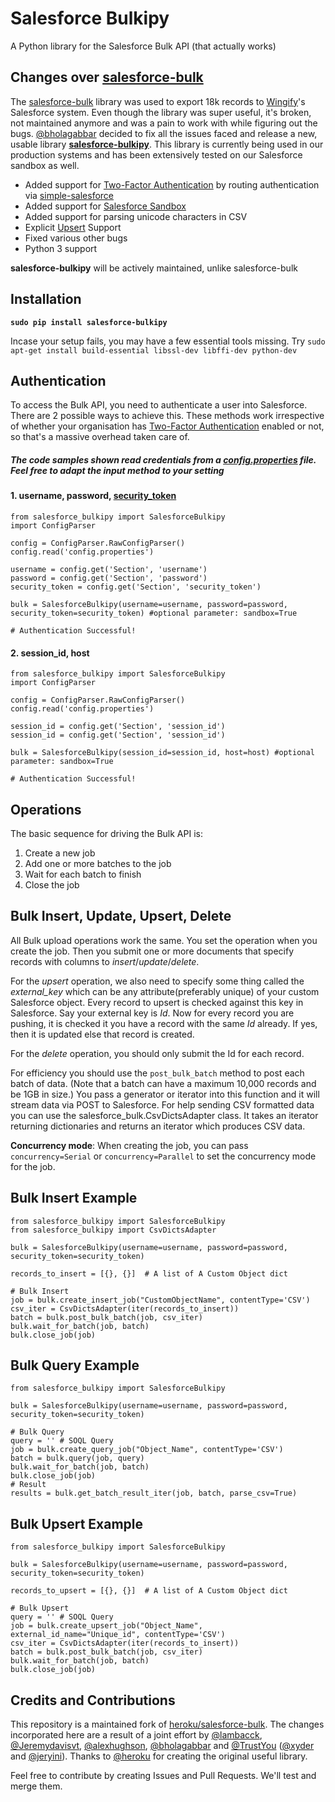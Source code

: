 # Salesforce Bulkipy

A Python library for the Salesforce Bulk API (that actually works)

## Changes over [salesforce-bulk](https://github.com/heroku/salesforce-bulk)

The [salesforce-bulk](https://github.com/heroku/salesforce-bulk) library was used to export 18k records to [Wingify](https://github.com/wingify)'s Salesforce system. Even though the library was super useful, it's broken, not maintained anymore and was a pain to work with while figuring out the bugs. [@bholagabbar](https://github.com/bholagabbar) decided to fix all the issues faced and release a new, usable library [**salesforce-bulkipy**](https://pypi.python.org/pypi/salesforce-bulkipy/1.0). This library is currently being used in our production systems and has been extensively tested on our Salesforce sandbox as well.

* Added support for [Two-Factor Authentication](https://developer.salesforce.com/docs/atlas.en-us.identityImplGuide.meta/identityImplGuide/security_require_two-factor_authentication.htm) by routing authentication via [simple-salesforce](https://github.com/simple-salesforce/simple-salesforce)
* Added support for [Salesforce Sandbox](https://test.salesforce.com)
* Added support for parsing unicode characters in CSV
* Explicit [Upsert](https://developer.salesforce.com/docs/atlas.en-us.api.meta/api/sforce_api_calls_upsert.htm) Support
* Fixed various other bugs
* Python 3 support

**salesforce-bulkipy** will be actively maintained, unlike salesforce-bulk

## Installation

**```sudo pip install salesforce-bulkipy```**

Incase your setup fails, you may have a few essential tools missing. Try
`sudo apt-get install build-essential libssl-dev libffi-dev python-dev`


## Authentication

To access the Bulk API, you need to authenticate a user into Salesforce. There are 2 possible ways to achieve this. These methods work irrespective of whether your organisation has [Two-Factor Authentication](https://developer.salesforce.com/docs/atlas.en-us.identityImplGuide.meta/identityImplGuide/security_require_two-factor_authentication.htm) enabled or not, so that's a massive overhead taken care of.

##### The code samples shown read credentials from a [config.properties](https://docs.python.org/2/library/configparser.html) file. Feel free to adapt the input method to your setting

#### 1. username, password, [security_token](https://success.salesforce.com/answers?id=90630000000glADAAY)
```
from salesforce_bulkipy import SalesforceBulkipy
import ConfigParser

config = ConfigParser.RawConfigParser()
config.read('config.properties')

username = config.get('Section', 'username')
password = config.get('Section', 'password')
security_token = config.get('Section', 'security_token')

bulk = SalesforceBulkipy(username=username, password=password, security_token=security_token) #optional parameter: sandbox=True

# Authentication Successful!
```

#### 2. session_id, host
```
from salesforce_bulkipy import SalesforceBulkipy
import ConfigParser

config = ConfigParser.RawConfigParser()
config.read('config.properties')

session_id = config.get('Section', 'session_id')
session_id = config.get('Section', 'session_id')

bulk = SalesforceBulkipy(session_id=session_id, host=host) #optional parameter: sandbox=True

# Authentication Successful!
```

## Operations

The basic sequence for driving the Bulk API is:

1. Create a new job
2. Add one or more batches to the job
3. Wait for each batch to finish
4. Close the job

## Bulk Insert, Update, Upsert, Delete

All Bulk upload operations work the same. You set the operation when you create the
job. Then you submit one or more documents that specify records with columns to
*insert*/*update*/*delete*.

For the *upsert* operation, we also need to specify
 some thing called the *external_key* which can be any attribute(preferably unique) of your custom Salesforce object. Every record to upsert is checked against
 this key in Salesforce. Say your external key is *Id*. Now for every record you
  are pushing, it is checked it you have a record with the same *Id* already. If yes,
  then it is updated else that record is created.

 For the *delete* operation, you should only submit the Id for each record.

For efficiency you should use the `post_bulk_batch` method to post each batch of
data. (Note that a batch can have a maximum 10,000 records and be 1GB in size.)
You pass a generator or iterator into this function and it will stream data via
POST to Salesforce. For help sending CSV formatted data you can use the
salesforce_bulk.CsvDictsAdapter class. It takes an iterator returning dictionaries
and returns an iterator which produces CSV data.


**Concurrency mode**: When creating the job, you can pass `concurrency=Serial` or `concurrency=Parallel` to set the
concurrency mode for the job.


## Bulk Insert Example

```
from salesforce_bulkipy import SalesforceBulkipy
from salesforce_bulkipy import CsvDictsAdapter

bulk = SalesforceBulkipy(username=username, password=password, security_token=security_token)

records_to_insert = [{}, {}]  # A list of A Custom Object dict

# Bulk Insert
job = bulk.create_insert_job("CustomObjectName", contentType='CSV')
csv_iter = CsvDictsAdapter(iter(records_to_insert))
batch = bulk.post_bulk_batch(job, csv_iter)
bulk.wait_for_batch(job, batch)
bulk.close_job(job)
```


## Bulk Query Example

```
from salesforce_bulkipy import SalesforceBulkipy

bulk = SalesforceBulkipy(username=username, password=password, security_token=security_token)

# Bulk Query
query = '' # SOQL Query
job = bulk.create_query_job("Object_Name", contentType='CSV')
batch = bulk.query(job, query)
bulk.wait_for_batch(job, batch)
bulk.close_job(job)
# Result
results = bulk.get_batch_result_iter(job, batch, parse_csv=True)
```

## Bulk Upsert Example

```
from salesforce_bulkipy import SalesforceBulkipy

bulk = SalesforceBulkipy(username=username, password=password, security_token=security_token)

records_to_upsert = [{}, {}]  # A list of A Custom Object dict

# Bulk Upsert
query = '' # SOQL Query
job = bulk.create_upsert_job("Object_Name", external_id_name="Unique_id", contentType='CSV')
csv_iter = CsvDictsAdapter(iter(records_to_insert))
batch = bulk.post_bulk_batch(job, csv_iter)
bulk.wait_for_batch(job, batch)
bulk.close_job(job)
```

## Credits and Contributions

This repository is a maintained fork of [heroku/salesforce-bulk](https://github.com/heroku/salesforce-bulk). The changes incorporated here are a result of a joint effort by [@lambacck](https://github.com/lambacck), [@Jeremydavisvt](https://github.com/Jeremydavisvt), [@alexhughson](https://github.com/alexhughson), [@bholagabbar](https://github.com/bholagabbar) and [@TrustYou](https://github.com/trustyou) ([@xyder](https://github.com/xyder) and [@jeryini](https://github.com/jeryini)). Thanks to [@heroku](https://github.com/heroku) for creating the original useful library.

Feel free to contribute by creating Issues and Pull Requests. We'll test and merge them.
